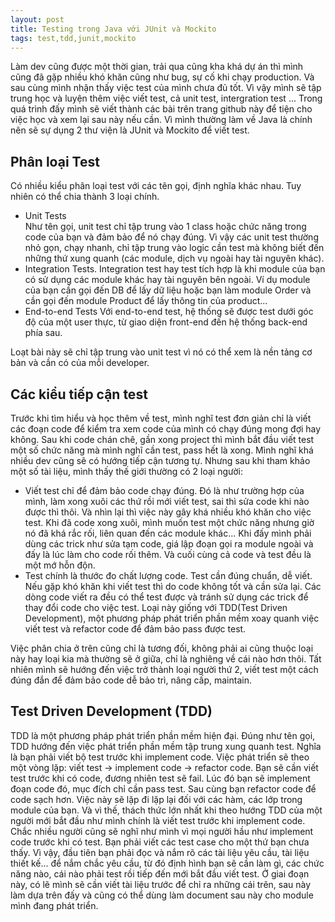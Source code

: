 ```yaml
---
layout: post
title: Testing trong Java với JUnit và Mockito
tags: test,tdd,junit,mockito
---
```


Làm dev cũng được một thời gian, trải qua cũng kha khá dự án thì mình cũng đã gặp nhiều khó khăn cũng như bug, sự cố khi chạy production. 
Và sau cùng mình nhận thấy việc test của mình chưa đủ tốt. Vì vậy mình sẽ tập trung học và luyện thêm việc viết test, 
cả unit test, intergration test ... Trong quá trình đấy mình sẽ viết thành các bài trên trang github này để tiện cho việc học và xem lại sau này nếu cần. Vì mình thường làm về Java là chính nên sẽ sự dụng 2 thư viện là JUnit và Mockito để viết test.

## Phân loại Test

Có nhiều kiểu phân loại test với các tên gọi, định nghĩa khác nhau. Tuy nhiên có thể chia thành 3 loại chính.  

* Unit Tests  
    Như tên gọi, unit test chỉ tập trung vào 1 class hoặc chức năng trong code của bạn và đảm bảo để nó chạy đúng. Vì vậy các unit test thường nhỏ gọn, chạy nhanh, chỉ tập trung vào logic cần test mà không biết đến những thứ xung quanh (các module, dịch vụ ngoài hay tài nguyên khác). 
* Integration Tests. 
    Integration test hay test tích hợp là khi module của bạn có sử dụng các module khác hay tài nguyên bên ngoài. Ví dụ module của bạn cần gọi đến DB để lấy dữ liệu hoặc bạn làm module Order và cần gọi đến module Product để lấy thông tin của product... 
* End-to-end Tests
    Với end-to-end test, hệ thống sẽ được test dưới góc độ của một user thực, từ giao diện front-end đến hệ thống back-end phía sau. 

Loạt bài này sẽ chỉ tập trung vào unit test vì nó có thể xem là nền tảng cơ bản và cần có của mỗi developer.

## Các kiểu tiếp cận test

Trước khi tìm hiểu và học thêm về test, mình nghĩ test đơn giản chỉ là viết các đoạn code để kiểm tra xem code của mình có chạy đúng mong đợi hay không. Sau khi code chán chê, gần xong project thì mình bắt đầu viết test một số chức năng mà mình nghĩ cần test, pass hết là xong. Mình nghĩ khá nhiều dev cũng sẽ có hướng tiếp cận tương tự. Nhưng sau khi tham khảo một số tài liệu, mình thấy thế giới thường có 2 loại người:  

* Viết test chỉ để đảm bảo code chạy đúng. Đó là như trường hợp của mình, làm xong xuôi các thứ rồi mới viết test, sai thì sửa code khi nào được thì thôi. Và nhìn lại thì việc này gây khá nhiều khó khăn cho việc test. Khi đã code xong xuôi, mình muốn test một chức năng nhưng giờ nó đã khá rắc rối, liên quan đến các module khác... Khi đấy mình phải dùng các trick như sửa tạm code, giá lập đoạn gọi ra module ngoài và đấy là lúc làm cho code rối thêm. Và cuối cùng cả code và test đều là một mớ hỗn độn.
* Test chính là thước đo chất lượng code. Test cần đúng chuẩn, dễ viết. Nếu gặp khó khăn khi viết test thì do code không tốt và cần sửa lại. Các dòng code viết ra đều có thể test được và tránh sử dụng các trick để thay đổi code cho việc test. Loại này giống với TDD(Test Driven Development), một phương pháp phát triển phần mềm xoay quanh việc viết test và refactor code để đảm bảo pass được test.

Việc phân chia ở trên cũng chỉ là tương đối, không phải ai cũng thuộc loại này hay loại kia mà thường sẽ ở giữa, chỉ là nghiêng về cái nào hơn thôi. Tất nhiên mình sẽ hướng đến việc trở thành loại người thứ 2, viết test một cách đúng đắn để đảm bảo code dễ bảo trì, nâng cấp, maintain.

## Test Driven Development (TDD)

TDD là một phương pháp phát triển phần mềm hiện đại. Đúng như tên gọi, TDD hướng đến việc phát triển phần mềm tập trung xung quanh test. Nghĩa là bạn phải viết bộ test trước khi implement code. Việc phát triển sẽ theo một vòng lặp: viết test -> implement code -> refactor code. Bạn sẽ cần viết test trước khi có code, đương nhiên test sẽ fail. Lúc đó bạn sẽ implement đoạn code đó, mục đích chỉ cần pass test. Sau cùng bạn refactor code để code sạch hơn. Việc này sẽ lặp đi lặp lại đối với các hàm, các lớp trong module của bạn. Và vì thế, thách thức lớn nhất khi theo hướng TDD của một người mới bắt đầu như mình chính là viết test trước khi implement code. Chắc nhiều người cũng sẽ nghĩ như mình vì mọi người hầu như implement code trước khi có test. Bạn phải viết các test case cho một thứ bạn chưa thấy. Vì vậy, đầu tiên bạn phải đọc và nắm rõ các tài liệu yêu cầu, tài liệu thiết kế... để nắm chắc yêu cầu, từ đó định hình bạn sẽ cần làm gì, các chức năng nào, cái nào phải test rồi tiếp đến mới bắt đầu viết test. Ở giai đoạn này, có lẽ mình sẽ cần viết tài liệu trước để chỉ ra những cái trên, sau này làm dựa trên đấy và cũng có thể dùng làm document sau này cho module mình đang phát triển.



